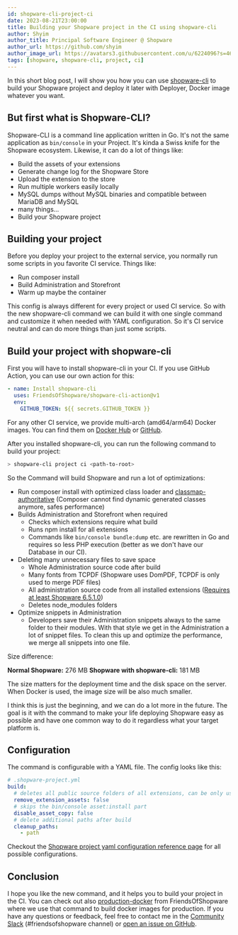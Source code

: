 ```yaml
---
id: shopware-cli-project-ci
date: 2023-08-21T23:00:00
title: Building your Shopware project in the CI using shopware-cli
author: Shyim
author_title: Principal Software Engineer @ Shopware
author_url: https://github.com/shyim
author_image_url: https://avatars3.githubusercontent.com/u/6224096?s=460&u=18be3a2d46f07dd42fc2b6dee9b4b9b68bca28d2&v=4
tags: [shopware, shopware-cli, project, ci]
---
```


In this short blog post, I will show you how you can use [shopware-cli](https://github.com/FriendsOfShopware/shopware-cli) to build your Shopware project and deploy it later with Deployer, Docker image whatever you want.

## But first what is Shopware-CLI?

Shopware-CLI is a command line application written in Go. It's not the same application as `bin/console` in your Project. It's kinda a Swiss knife for the Shopware ecosystem. Likewise, it can do a lot of things like:
- Build the assets of your extensions
- Generate change log for the Shopware Store
- Upload the extension to the store
- Run multiple workers easily locally
- MySQL dumps without MySQL binaries and compatible between MariaDB and MySQL
- many things...
- Build your Shopware project

## Building your project

Before you deploy your project to the external service, you normally run some scripts in you favorite CI service. Things like:
- Run composer install
- Build Administration and Storefront
- Warm up maybe the container

This config is always different for every project or used CI service. So with the new shopware-cli command we can build it with one single command and customize it when needed with YAML configuration. So it's CI service neutral and can do more things than just some scripts.

## Build your project with shopware-cli

First you will have to install shopware-cli in your CI. If you use GitHub Action, you can use our own action for this:

```yaml
- name: Install shopware-cli
  uses: FriendsOfShopware/shopware-cli-action@v1
  env:
    GITHUB_TOKEN: ${{ secrets.GITHUB_TOKEN }}
```

For any other CI service, we provide multi-arch (amd64/arm64) Docker images. You can find them on [Docker Hub](https://hub.docker.com/r/friendsofshopware/shopware-cli) or [GitHub](https://github.com/FriendsOfShopware/shopware-cli/pkgs/container/shopware-cli).

After you installed shopware-cli, you can run the following command to build your project:

```bash
> shopware-cli project ci <path-to-root>
```

So the Command will build Shopware and run a lot of optimizations:

- Run composer install with optimized class loader and [classmap-authoritative](https://getcomposer.org/doc/articles/autoloader-optimization.md#what-does-it-do--2) (Composer cannot find dynamic generated classes anymore, safes performance)
- Builds Administration and Storefront when required
    - Checks which extensions require what build
    - Runs npm install for all extensions
    - Commands like `bin/console bundle:dump` etc. are rewritten in Go and requires so less PHP execution (better as we don't have our Database in our CI).
- Deleting many unnecessary files to save space 
    - Whole Administration source code after build
    - Many fonts from TCPDF (Shopware uses DomPDF, TCPDF is only used to merge PDF files)
    - All administration source code from all installed extensions ([Requires at least Shopware 6.5.1.0](https://github.com/shopware/platform/commit/d5798c87037e25624c25f895cfbce5e8cef4be9a))
    - Deletes node_modules folders
- Optimize snippets in Administration
    - Developers save their Administration snippets always to the same folder to their modules. With that style we get in the Administration a lot of snippet files. To clean this up and optimize the performance, we merge all snippets into one file.

Size difference:

**Normal Shopware:** 276 MB
**Shopware with shopware-cli:** 181 MB

The size matters for the deployment time and the disk space on the server. When Docker is used, the image size will be also much smaller.

I think this is just the beginning, and we can do a lot more in the future. The goal is it with the command to make your life deploying Shopware easy as possible and have one common way to do it regardless what your target platform is.

## Configuration

The command is configurable with a YAML file. The config looks like this:

```yaml
# .shopware-project.yml
build:
  # deletes all public source folders of all extensions, can be only used when /bundles is served from local and not external CDN
  remove_extension_assets: false
  # skips the bin/console asset:install part
  disable_asset_copy: false
  # delete additional paths after build
  cleanup_paths:
    - path
```

Checkout the [Shopware project yaml configuration reference page](https://sw-cli.fos.gg/shopware-project-yml-schema/) for all possible configurations.

## Conclusion

I hope you like the new command, and it helps you to build your project in the CI. You can check out also [production-docker](https://github.com/FriendsOfShopware/production-docker) from FriendsOfShopware where we use that command to build docker images for production.
If you have any questions or feedback, feel free to contact me in the [Community Slack](https://slack.shopware.com) (#friendsofshopware channel) or [open an issue on GitHub](https://github.com/FriendsOfShopware/shopware-cli/issues).
